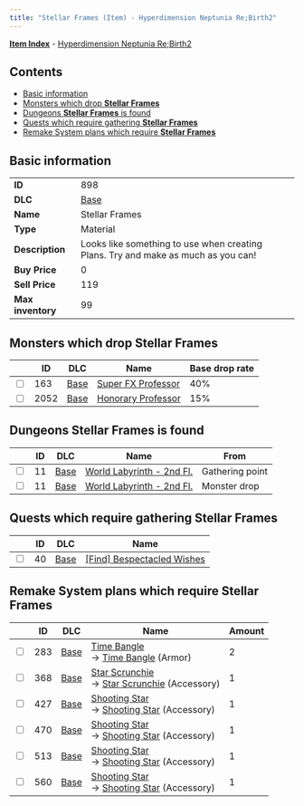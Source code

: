 ```yaml
---
title: "Stellar Frames (Item) - Hyperdimension Neptunia Re;Birth2"
---
```


[**Item Index**](/neptunia/rb2/item/index.html) - [Hyperdimension Neptunia Re;Birth2](/neptunia/rb2)

## Contents

- [Basic information](#basic-information)
- [Monsters which drop **Stellar Frames**](#monsters-which-drop-stellar-frames)
- [Dungeons **Stellar Frames** is found](#dungeons-stellar-frames-is-found)
- [Quests which require gathering **Stellar Frames**](#quests-which-require-gathering-stellar-frames)
- [Remake System plans which require **Stellar Frames**](#remake-system-plans-which-require-stellar-frames)

## Basic information

|   |   |
| -- | -- |
| **ID** | 898 |
| **DLC** | [Base](/neptunia/rb2/dlc/0-base.html) |
| **Name** | Stellar Frames |
| **Type** | Material |
| **Description** | Looks like something to use when creating Plans. Try and make as much as you can! |
| **Buy Price** | 0 |
| **Sell Price** | 119 |
| **Max inventory** | 99 |

## Monsters which drop **Stellar Frames**

|    | ID | DLC | Name | Base drop rate |
| -- | -- | --- | ---- | -------------- |
| <input type="checkbox" id="rb2-monster-0-163" class="trackbox" /> | 163 | [Base](/neptunia/rb2/dlc/0-base.html) | [Super FX Professor](/neptunia/rb2/monster/0-163-super-fx-professor.html) | 40% |
| <input type="checkbox" id="rb2-monster-0-2052" class="trackbox" /> | 2052 | [Base](/neptunia/rb2/dlc/0-base.html) | [Honorary Professor](/neptunia/rb2/monster/0-2052-honorary-professor.html) | 15% |

## Dungeons **Stellar Frames** is found

|    | ID | DLC | Name | From |
| -- | -- | --- | ---- | ---- |
| <input type="checkbox" id="rb2-dungeon-0-11" class="trackbox" /> | 11 | [Base](/neptunia/rb2/dlc/0-base.html) | [World Labyrinth - 2nd Fl.](/neptunia/rb2/dungeon/0-11-world-labyrinth-2nd-fl.html) | Gathering point |
| <input type="checkbox" id="rb2-dungeon-0-11" class="trackbox" /> | 11 | [Base](/neptunia/rb2/dlc/0-base.html) | [World Labyrinth - 2nd Fl.](/neptunia/rb2/dungeon/0-11-world-labyrinth-2nd-fl.html) | Monster drop |

## Quests which require gathering **Stellar Frames**

|    | ID | DLC | Name |
| -- | -- | --- | ---- |
| <input type="checkbox" id="rb2-quest-0-40" class="trackbox" /> | 40 | [Base](/neptunia/rb2/dlc/0-base.html) | [[Find] Bespectacled Wishes](/neptunia/rb2/quest/0-40-find-bespectacled-wishes.html) |

## Remake System plans which require **Stellar Frames**

|    | ID | DLC | Name | Amount |
| -- | -- | --- | ---- | ------ |
| <input type="checkbox" id="rb2-remake-0-283" class="trackbox" /> | 283 | [Base](/neptunia/rb2/dlc/0-base.html) | [Time Bangle](/neptunia/rb2/remake/0-283-time-bangle.html)<br />→ [Time Bangle](/neptunia/rb2/item/0-1632-time-bangle.html) (Armor) | 2 |
| <input type="checkbox" id="rb2-remake-0-368" class="trackbox" /> | 368 | [Base](/neptunia/rb2/dlc/0-base.html) | [Star Scrunchie](/neptunia/rb2/remake/0-368-star-scrunchie.html)<br />→ [Star Scrunchie](/neptunia/rb2/item/0-2202-star-scrunchie.html) (Accessory) | 1 |
| <input type="checkbox" id="rb2-remake-0-427" class="trackbox" /> | 427 | [Base](/neptunia/rb2/dlc/0-base.html) | [Shooting Star](/neptunia/rb2/remake/0-427-shooting-star.html)<br />→ [Shooting Star](/neptunia/rb2/item/0-2344-shooting-star.html) (Accessory) | 1 |
| <input type="checkbox" id="rb2-remake-0-470" class="trackbox" /> | 470 | [Base](/neptunia/rb2/dlc/0-base.html) | [Shooting Star](/neptunia/rb2/remake/0-470-shooting-star.html)<br />→ [Shooting Star](/neptunia/rb2/item/0-2401-shooting-star.html) (Accessory) | 1 |
| <input type="checkbox" id="rb2-remake-0-513" class="trackbox" /> | 513 | [Base](/neptunia/rb2/dlc/0-base.html) | [Shooting Star](/neptunia/rb2/remake/0-513-shooting-star.html)<br />→ [Shooting Star](/neptunia/rb2/item/0-2460-shooting-star.html) (Accessory) | 1 |
| <input type="checkbox" id="rb2-remake-0-560" class="trackbox" /> | 560 | [Base](/neptunia/rb2/dlc/0-base.html) | [Shooting Star](/neptunia/rb2/remake/0-560-shooting-star.html)<br />→ [Shooting Star](/neptunia/rb2/item/0-2527-shooting-star.html) (Accessory) | 1 |